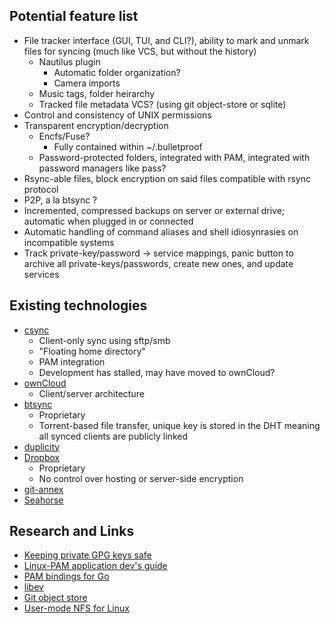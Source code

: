 
Potential feature list
----------------------

- File tracker interface (GUI, TUI, and CLI?), ability to mark and unmark files for syncing (much like VCS, but without the history)
	- Nautilus plugin
		- Automatic folder organization?
		- Camera imports
	- Music tags, folder heirarchy
	- Tracked file metadata VCS?  (using git object-store or sqlite)
- Control and consistency of UNIX permissions
- Transparent encryption/decryption
	- Encfs/Fuse?
		- Fully contained within ~/.bulletproof
	- Password-protected folders, integrated with PAM, integrated with password managers like pass?
- Rsync-able files, block encryption on said files compatible with rsync protocol
- P2P, a la btsync ?
- Incremented, compressed backups on server or external drive; automatic when plugged in or connected
- Automatic handling of command aliases and shell idiosynrasies on incompatible systems
- Track private-key/password -> service mappings, panic button to archive all private-keys/passwords, create new ones, and update services

Existing technologies
---------------------

- [csync](https://www.csync.org/)
	- Client-only sync using sftp/smb
	- "Floating home directory"
	- PAM integration
	- Development has stalled, may have moved to ownCloud?
- [ownCloud](http://owncloud.org)
	- Client/server architecture
- [btsync](http://www.bittorrent.com/sync)
	- Proprietary
	- Torrent-based file transfer, unique key is stored in the DHT meaning all synced clients are publicly linked
- [duplicity](http://duplicity.nongnu.org/)
- [Dropbox](https://www.dropbox.com)
	- Proprietary
	- No control over hosting or server-side encryption
- [git-annex](https://git-annex.branchable.com/walkthrough/)
- [Seahorse](https://wiki.gnome.org/Apps/Seahorse)

Research and Links
------------------

- [Keeping private GPG keys safe](https://alexcabal.com/creating-the-perfect-gpg-keypair/)
- [Linux-PAM application dev's guide](http://www.linux-pam.org/Linux-PAM-html/Linux-PAM_ADG.html)
- [PAM bindings for Go](https://code.google.com/p/gopam/source/browse/)
- [libev](http://software.schmorp.de/pkg/libev.html)
- [Git object store](http://git-scm.com/book/en/Git-Internals-Git-Objects)
- [User-mode NFS for Linux](https://github.com/nfs-ganesha/nfs-ganesha)
